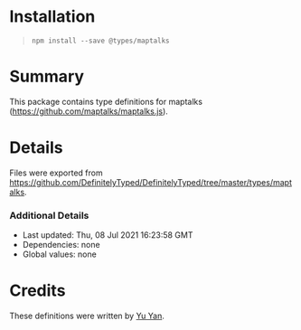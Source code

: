# Installation
> `npm install --save @types/maptalks`

# Summary
This package contains type definitions for maptalks (https://github.com/maptalks/maptalks.js).

# Details
Files were exported from https://github.com/DefinitelyTyped/DefinitelyTyped/tree/master/types/maptalks.

### Additional Details
 * Last updated: Thu, 08 Jul 2021 16:23:58 GMT
 * Dependencies: none
 * Global values: none

# Credits
These definitions were written by [Yu Yan](https://github.com/yanyu510).
